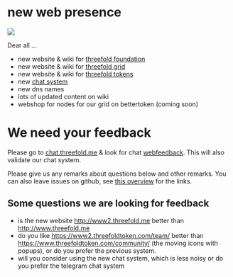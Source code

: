 # new web presence

![](https://images.unsplash.com/photo-1510386662802-0213f10cd59f?ixlib=rb-0.3.5&ixid=eyJhcHBfaWQiOjEyMDd9&s=83aa5f299283e8c65a8776e244dcd5c7&auto=format&fit=crop&w=1267&q=80)

Dear all ...

- new website & wiki for [threefold foundation](http://www2.threefold.me)
- new website & wiki for [threefold grid](http://grid.threefold.me)
- new website & wiki for [threefold tokens](http://tokens.threefold.me)
- new [chat system](https://chat.grid.tf/signup_user_complete/?id=wpz16r964bdnuqxc5p7kn5upmo)
- new dns names
- lots of updated content on wiki
- webshop for nodes for our grid on bettertoken (coming soon)

# We need your feedback

Please go to [chat.threefold.me](https://chat.grid.tf/signup_user_complete/?id=wpz16r964bdnuqxc5p7kn5upmo) & look for chat [webfeedback](https://chat.grid.tf/threefold/channels/webfeedback).
This will also validate our chat system.

Please give us any remarks about questions below and other remarks.
You can also leave issues on github, see [this overview](https://threefoldfoundation.github.io/info_foundation/#/web_resources) for the links.

## Some questions we are looking for feedback

- is the new website http://www2.threefold.me better than http://www.threefold.me
- do you like https://www2.threefoldtoken.com/team/ better than https://www.threefoldtoken.com/community/ (the moving icons with popups), or do you prefer the previous system.
- will you consider using the new chat system, which is less noisy or do you prefer the telegram chat system



